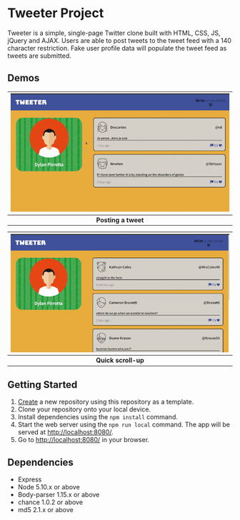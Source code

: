 # Tweeter Project

Tweeter is a simple, single-page Twitter clone built with HTML, CSS, JS, jQuery and AJAX. Users are able to post tweets to the tweet feed with a 140 character restriction. Fake user profile data will populate the tweet feed as tweets are submitted.

## Demos


| !["Posting a tweet demo"](https://github.com/dpirrott/tweeter/blob/master/docs/enterTweet.gif) |
| :--: |
| **Posting a tweet** |

| !["Quick scroll-up demo"](https://github.com/dpirrott/tweeter/blob/master/docs/quickScrollGif.gif) |
| :--: |
| **Quick scroll-up** |
## Getting Started

1. [Create](https://docs.github.com/en/repositories/creating-and-managing-repositories/creating-a-repository-from-a-template) a new repository using this repository as a template.
2. Clone your repository onto your local device.
3. Install dependencies using the `npm install` command.
3. Start the web server using the `npm run local` command. The app will be served at <http://localhost:8080/>.
4. Go to <http://localhost:8080/> in your browser.

## Dependencies

- Express
- Node 5.10.x or above
- Body-parser 1.15.x or above
- chance 1.0.2 or above
- md5 2.1.x or above
